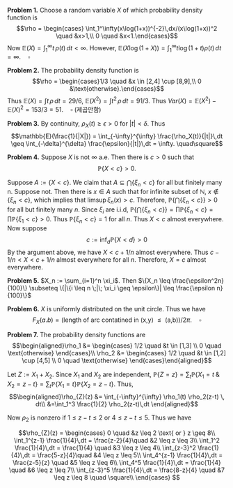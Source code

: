 **Problem 1.** Choose a random variable $X$ of which probability density function is 
$$\rho = \begin{cases} \int_1^\infty(x\log(1+x))^{-2}\,dx/(x\log(1+x))^2 \quad &x>1,\\
0 \quad &x<1.\end{cases}$$
Now $\mathbb{E}(X) = \int_1^\infty t\,\rho(t)\,dt <\infty$. However, $\mathbb{E}(X\log(1+X)) = \int_1^\infty t\log(1+t)\rho(t)\,dt=\infty. \quad \square$ 

**Problem 2.** The probability density function is
$$\rho = \begin{cases}1/3 \quad &x \in [2,4] \cup [8,9],\\
0  &\text{otherwise}.\end{cases}$$
Thus $\mathbb{E}(X) = \int t\,\rho\,dt = 29/6$, $\mathbb{E}(X^2) = \int t^2\,\rho\,dt = 91/3$.
Thus $Var(X)=\mathbb{E}(X^2)-\mathbb{E}(X)^2=153/3=51. \quad \square$ (제곱안함)

**Problem 3.** By continuity, $\rho_X(t) \geq \epsilon > 0$ for $|t| < \delta$. Thus
$$\mathbb{E}(\frac{1}{|X|}) = \int_{-\infty}^{\infty} \frac{\rho_X(t)}{|t|}\,dt \geq \int_{-\delta}^{\delta} \frac{\epsilon}{|t|}\,dt = \infty. \quad\square$$

**Problem 4.** Suppose $X$ is not $\infty$ a.e. Then there is $c > 0$ such that 
$$\mathbb{P}\{X < c\} > 0.$$

Suppose $A := \{X < c\}$. We claim that $A \subseteq \bigcap\{\xi_n < c\}$ for all but finitely many n. Suppose not. Then there is $x \in A$ such that for infinite subset of $\mathbb{N}$, $x \notin \{\xi_n < c\}$, which implies that $\limsup \xi_n(x)>c$. Therefore, $\mathbb{P}\{\bigcap\{\xi_n< c\}\} > 0$ for all but finitely many $n$. Since $\xi_i$ are i.i.d, $\mathbb{P}\{ \bigcap\{\xi_n< c\}\} = \prod \mathbb{P}\{\xi_n< c\} = \prod \mathbb{P}\{\xi_1< c\} > 0$. Thus $\mathbb{P}\{\xi_n< c\} = 1$ for all $n$. Thus $X < c$ almost everywhere. 
Now suppose 
$$c := \inf_d \mathbb{P}\{X < d\} > 0$$ 
By the argument above, we have $X < c+1/n$ almost everywhere. Thus $c-1/n < X < c + 1/n$ almost everywhere for all $n$. Therefore, $X = c$ almost everywhere.

**Problem 5.** $X_n := \sum_{i=1}^n \xi_i$. Then $\{X_n \leq \frac{\epsilon^2n}{100}\} \subseteq \{|\{i \leq n \;|\; \xi_i \geq \epsilon\}| \leq \frac{\epsilon n}{100}\}$ 

**Problem 6.** $X$ is uniformly distributed on the unit circle. Thus we have 
$$F_X(a.b) = (\text{length of arc contatined in (x,y) $\leq$ (a,b)})/{2\pi}. \quad \square$$

**Problem 7.** The probability density functions are
$$\begin{aligned}\rho_1 &= \begin{cases} 1/2 \quad &t \in [1,3] \\ 0 \quad \text{otherwise} \end{cases}\\
\rho_2 &= \begin{cases} 1/2 \quad &t \in [1,2] \cup [4,5] \\ 0 \quad \text{otherwise} \end{cases}\end{aligned}$$

Let $Z := X_1 + X_2$. Since $X_1$ and $X_2$ are independent, $\mathbb{P}\{Z=z\} = \sum_t\mathbb{P}\{X_1 = t \;\&\; X_2 = z-t\} = \sum_{t}\mathbb{P}\{X_1 = t \} \mathbb{P}\{ X_2 = z-t\}$. Thus, 
$$\begin{aligned}\rho_{Z}(z) &= \int_{-\infty}^{\infty} \rho_1(t) \rho_2(z-t) \, dt\\
&=\int_1^3 \frac{1}{2} \rho_2(z-t)\,dt \end{aligned}$$

Now $\rho_2$ is nonzero if $1 \leq z-t \leq 2$ or $4 \leq z-t \leq 5$. Thus we have

$$\rho_{Z}(z) = \begin{cases}
	0 \quad &z \leq 2 \text{ or } z \geq 8\\
	\int_1^{z-1} \frac{1}{4}\,dt = \frac{z-2}{4}\quad &2 \leq z \leq 3\\
	\int_1^2 \frac{1}{4}\,dt = \frac{1}{4} \quad &3 \leq z \leq 4\\
	\int_{z-3}^2 \frac{1}{4}\,dt = \frac{5-z}{4}\quad &4 \leq z \leq 5\\
	\int_4^{z-1} \frac{1}{4}\,dt = \frac{z-5}{z} \quad &5 \leq z \leq 6\\
	\int_4^5 \frac{1}{4}\,dt = \frac{1}{4} \quad &6 \leq z \leq 7\\
	\int_{z-3}^5 \frac{1}{4}\,dt = \frac{8-z}{4} \quad &7 \leq z \leq 8 \quad \square\\	 
	\end{cases} $$


<!--stackedit_data:
eyJoaXN0b3J5IjpbMjcwNjgzOTIzLC03MTA1MjEyOTMsMTA0Mj
gzMzc5MiwtMTk5ODYzMzA1NCwtMTg4MzU2Mjc2NCwzMTY5Njkz
NjYsLTY3MTk2MzE0NywtMTkwODgxODk2MiwtODY4NzAzMDU4LC
0xNTQ5ODc4NjA4LDIwNjYyMzI2NTMsMjAzNDk0NzkxMSwtMTE5
NDI0NDkzMCwtMTYwMDYwMDcxLDUzNzI0Mjc0MSwtNzQwOTY5Mj
A5LDExMTQ3MDM0MjgsLTk4NjQ3MjEyMCwyMDM3MzM4NDQ0LC0x
NDQxODExNjkyXX0=
-->
